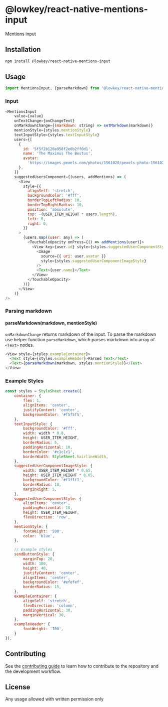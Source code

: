 # @lowkey/react-native-mentions-input

Mentions input

## Installation

```sh
npm install @lowkey/react-native-mentions-input
```

## Usage

```js
import MentionsInput, {parseMarkdown} from '@lowkey/react-native-mentions-input';
```

### Input

```js
<MentionsInput
    value={value}
    onTextChange={onChangeText}
    onMarkdownChange={(markdown: string) => setMarkdown(markdown)}
    mentionStyle={styles.mentionStyle}
    textInputStyle={styles.textInputStyle}
    users={[
      {
        id: '5f5f2b120a958f2e6b2ff0d1',
        name: 'The Maximus The Bestus',
        avatar:
          'https://images.pexels.com/photos/1561020/pexels-photo-1561020.jpeg?auto=compress&cs=tinysrgb&dpr=1&w=50',
      },
    ]}
    suggestedUsersComponent={(users, addMentions) => (
      <View
        style={{
          alignSelf: 'stretch',
          backgroundColor: '#fff',
          borderTopLeftRadius: 10,
          borderTopRightRadius: 10,
          position: 'absolute',
          top: -(USER_ITEM_HEIGHT * users.length),
          left: 0,
          right: 0,
        }}
      >
        {users.map((user: any) => (
          <TouchableOpacity onPress={() => addMentions(user)}>
            <View key={user.id} style={styles.suggestedUserComponentStyle}>
              <Image
                source={{ uri: user.avatar }}
                style={styles.suggestedUserComponentImageStyle}
              />
              <Text>{user.name}</Text>
            </View>
          </TouchableOpacity>
        ))}
      </View>
    )}
/>
```

### Parsing markdown 
#### parseMarkdown(markdown, mentionStyle)
`onMarkdownChange` returns markdown of the input. To parse the markdown use helper function `parseMarkdown`, which parses markdown into array of `<Text>` nodes.

```js
<View style={styles.exampleContainer}>
  <Text style={styles.exampleHeader}>Parsed Text</Text>
  <Text>{parseMarkdown(markdown, styles.mentionStyle)}</Text>
</View>
``` 

### Example Styles

```js
const styles = StyleSheet.create({
    container: {
        flex: 1,
        alignItems: 'center',
        justifyContent: 'center',
        backgroundColor: '#f5f5f5',
    },
    textInputStyle: {
        backgroundColor: '#fff',
        width: width * 0.8,
        height: USER_ITEM_HEIGHT,
        borderRadius: 5,
        paddingHorizontal: 10,
        borderColor: '#c1c1c1',
        borderWidth: StyleSheet.hairlineWidth,
    },
    suggestedUserComponentImageStyle: {
        width: USER_ITEM_HEIGHT * 0.65,
        height: USER_ITEM_HEIGHT * 0.65,
        backgroundColor: '#f1f1f1',
        borderRadius: 10,
        marginRight: 5,
    },
    suggestedUserComponentStyle: {
        alignItems: 'center',
        paddingHorizontal: 10,
        height: USER_ITEM_HEIGHT,
        flexDirection: 'row',
    },
    mentionStyle: {
        fontWeight: '500',
        color: 'blue',
    },

    // Example styles
    sendButtonStyle: {
        marginTop: 20,
        width: 100,
        height: 40,
        justifyContent: 'center',
        alignItems: 'center',
        backgroundColor: '#efefef',
        borderRadius: 15,
    },
    exampleContainer: {
        alignSelf: 'stretch',
        flexDirection: 'column',
        paddingHorizontal: 30,
        marginVertical: 30,
    },
    exampleHeader: {
        fontWeight: '700',
    }
});
```

## Contributing

See the [contributing guide](CONTRIBUTING.md) to learn how to contribute to the repository and the development workflow.

## License

Any usage allowed with written permission only
